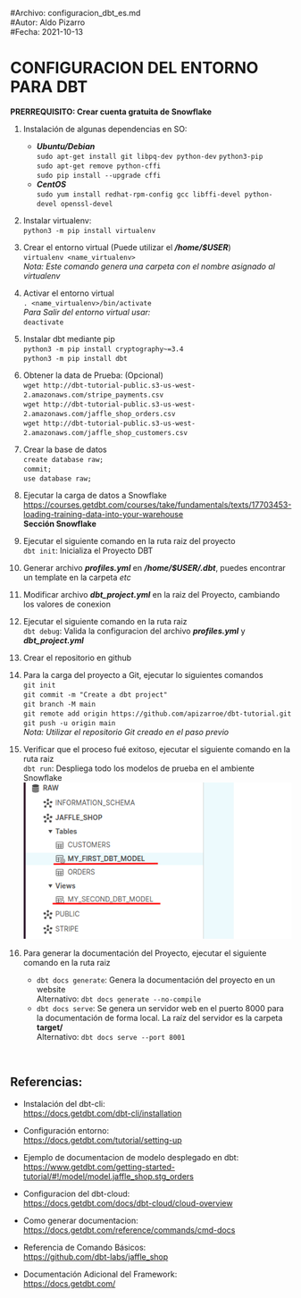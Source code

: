 #Archivo: configuracion_dbt_es.md  
#Autor: Aldo Pizarro  
#Fecha: 2021-10-13

# CONFIGURACION DEL ENTORNO PARA DBT

**PRERREQUISITO: Crear cuenta gratuita de Snowflake**

1. Instalación de algunas dependencias en SO:  
    - ***Ubuntu/Debian***  
`sudo apt-get install git libpq-dev python-dev` `python3-pip`  
`sudo apt-get remove python-cffi`  
`sudo pip install --upgrade cffi` 
    - ***CentOS***  
`sudo yum install redhat-rpm-config gcc libffi-devel python-devel openssl-devel`  

1. Instalar virtualenv:  
`python3 -m pip install virtualenv`  

1. Crear el entorno virtual (Puede utilizar el ***/home/$USER***)  
`virtualenv <name_virtualenv>`  
*Nota: Este comando genera una carpeta con el nombre asignado al virtualenv*  

1. Activar el entorno virtual  
`. <name_virtualenv>/bin/activate`  
*Para Salir del entorno virtual usar:*  
`deactivate`  

1. Instalar dbt mediante pip  
`python3 -m pip install cryptography~=3.4`    
`python3 -m pip install dbt`  

1. Obtener la data de Prueba: (Opcional)  
`wget http://dbt-tutorial-public.s3-us-west-2.amazonaws.com/stripe_payments.csv`  
`wget http://dbt-tutorial-public.s3-us-west-2.amazonaws.com/jaffle_shop_orders.csv`  
`wget http://dbt-tutorial-public.s3-us-west-2.amazonaws.com/jaffle_shop_customers.csv`  

1. Crear la base de datos  
`create database raw;`  
`commit;`  
`use database raw;`  

1. Ejecutar la carga de datos a Snowflake  
https://courses.getdbt.com/courses/take/fundamentals/texts/17703453-loading-training-data-into-your-warehouse  
**Sección Snowflake**  

1. Ejecutar el siguiente comando en la ruta raiz del proyecto  
`dbt init`: Inicializa el Proyecto DBT  

1. Generar archivo ***profiles.yml*** en ***/home/$USER/.dbt***, puedes encontrar un template en la carpeta *etc*  

1. Modificar archivo ***dbt_project.yml*** en la raiz del Proyecto, cambiando los valores de conexion  

1. Ejecutar el siguiente comando en la ruta raiz  
`dbt debug`: Valida la configuracion del archivo ***profiles.yml*** y ***dbt_project.yml***  

1. Crear el repositorio en github  

1. Para la carga del proyecto a Git, ejecutar lo siguientes comandos  
`git init`  
`git commit -m "Create a dbt project"`  
`git branch -M main`  
`git remote add origin https://github.com/apizarroe/dbt-tutorial.git`  
`git push -u origin main`  
*Nota: Utilizar el repositorio Git creado en el paso previo*  

1. Verificar que el proceso fué exitoso, ejecutar el siguiente comando en la ruta raiz   
`dbt run`: Despliega todo los modelos de prueba en el ambiente Snowflake  
![Objetos Desplegados!](deploy_objects.png "Objetos Desplegados")  

1. Para generar la documentación del Proyecto, ejecutar el siguiente comando en la ruta raiz  
    - `dbt docs generate`: Genera la documentación del proyecto en un website  
    Alternativo: `dbt docs generate --no-compile`  
    - `dbt docs serve`: Se genera un servidor web en el puerto 8000 para la documentación de forma local. La raíz del servidor es la carpeta **target/**  
    Alternativo: `dbt docs serve --port 8001`  

<br />

## Referencias:

- Instalación del dbt-cli:  
https://docs.getdbt.com/dbt-cli/installation  

- Configuración entorno:  
https://docs.getdbt.com/tutorial/setting-up  

- Ejemplo de documentacion de modelo desplegado en dbt:  
https://www.getdbt.com/getting-started-tutorial/#!/model/model.jaffle_shop.stg_orders  

- Configuracion del dbt-cloud:  
https://docs.getdbt.com/docs/dbt-cloud/cloud-overview  

- Como generar documentacion:  
https://docs.getdbt.com/reference/commands/cmd-docs  

- Referencia de Comando Básicos:  
https://github.com/dbt-labs/jaffle_shop  

- Documentación Adicional del Framework:  
https://docs.getdbt.com/  
